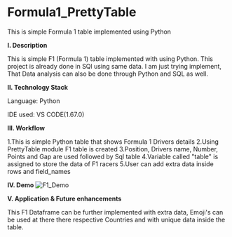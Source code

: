 # Formula1_PrettyTable
This is simple Formula 1 table implemented using Python 

**I. Description**

This is simple F1 (Formula 1) table implemented with using Python. This project is already done in SQl using same data. 
I am just trying implement, That Data analysis can also be done through Python and SQL as well.

**II. Technology Stack**

Language: Python

IDE used: VS CODE(1.67.0)


**III. Workflow**

1.This is simple Python table that shows Formula 1 Drivers details
2.Using PrettyTable module F1 table is created
3.Position, Drivers name, Number, Points and Gap are used followed by Sql table
4.Variable called "table" is assigned to store the data of F1 racers
5.User can add extra data inside rows and field_names


**IV. Demo**
![F1_Demo](https://user-images.githubusercontent.com/99798157/188137459-e63a950a-0721-439b-97f8-083a88507619.JPG)


**V. Application & Future enhancements**

This F1 Dataframe can be further implemented with extra data, 
Emoji's can be used at there there respective Countries and with unique data inside the table.

